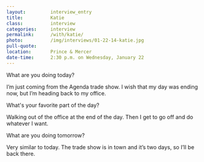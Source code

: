 ```yaml
---
layout:         interview_entry
title:          Katie
class:          interview
categories:     interview
permalink:      /with/katie/
photo:          /img/interviews/01-22-14-katie.jpg
pull-quote:
location:       Prince & Mercer
date-time:      2:30 p.m. on Wednesday, January 22
---
```

<p class="question">What are you doing today?</p>
<p>I’m just coming from the Agenda trade show. I wish that my day was ending now, but I’m heading back to my office.</p>

<p class="question">What's your favorite part of the day?</p>
<p>Walking out of the office at the end of the day. Then I get to go off and do whatever I want. </p>

<p class="question">What are you doing tomorrow?</p>
<p>Very similar to today. The trade show is in town and it’s two days, so I’ll be back there. </p>